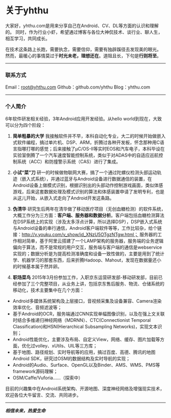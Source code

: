 ﻿# 关于yhthu
大家好，yhthu.com是用来分享自己在Android、CV、DL等方面的认识和理解的。
同时，作为行业小虾，希望通过博客与各位大神侃技术、谈行业、聊人生，相互学习，共同成长。

在技术这条路上长跑，需要执念，需要信仰，需要有独辟蹊径去发现美的眼光。
然而，最暖心的事情莫过于**时光未老，理想还在**。道阻且长，下句是**行则将至**。

----------
### 联系方式
 Email：root@yhthu.com 
 Github：github.com/yhthu 
 Blog：yhthu.com

----------
### 个人简介
6年软件研发相关经验，3年Android应用开发经验。从hello world到现在，大致可以分为四个阶段：

1. **简单粗暴的大学**
我接触软件并不早，本科自动化专业，大二的时候开始做嵌入式软件编程，搞过单片机、DSP、ARM，折腾过各种开发板，怀念那种用C语言指哪打哪的感觉；后来接触了µC/OS-II等实时EOS和汽车电子，本科毕设在实验室倒腾了一个汽车速度智能控制系统，类似于对ADAS中的自适应巡航控制系统（ACC）和防撞警示系统（CAS）进行了集成。

2. **小试“菜”刀**
研一的时候做物联网大赛，搞了一个通过陀螺仪检测头部运动轨迹（嵌入式系统），并通过蓝牙与Android设备进行数据通信的装置，在Android设备上做模式识别，根据识别出的头部动作控制游戏画面，类似体感游戏，后来这套数据处理及模式识别的算法和体感装置申请了发明专利，也是从这儿开始，从嵌入式走向了Android开发这条路。

3. **伪清华**
研究生后两年在清华做了移动医疗项目（无创血糖检测）的软件系统，大概工作分为三方面：**客户端、服务器和数据分析**。客户端包括血糖检测算法在DSP系统上的实现（涉及太多浮点计算，所以选择DSP），DSP嵌入式系统与Android设备的串行通信，Android客户端软件等等，工作比较杂，给个链接：http://v.youku.com/v_show/id_XNzU5OTgzNTgw.html； 服务器的工作相对简单，基于阿里云搭建了一个LAMP架构的服务器，服务端的业务逻辑偏向于算法，而不是常规的用户交互，服务端与客户端的通信是webservice实现的；数据分析是为提高检测准确度和设备一致性做的，主要是用到了统计学、机器学习的那套东西，后来折腾Hadoop、Mahout，发现在数据量还小的时候基本属于然并卵。

4. **职场菜鸟**
2015年3月份参加工作，入职京东运营研发部-移动研发部，目前已经参加了三个完整项目，从业务上讲，包括京东售后服务、物流、仓储系统的移动化，技术主要集中在几个方面：

 - Android多媒体系统架构及上层接口，音视频采集及设备兼容、Camera渲染效率优化、音频滤波等；
 - 基于Android的OCR，服务端通过CNN实现单幅图像识别，以及在强上文关联时结合多维递归神经网络（MDRNN）、CTC(Connectionist Temporal Classification)和HSN(Hierarchical Subsampling Networks)，实现文本识别；
 - Android性能优化，主要涉及布局、自定义View，网络、缓存、图片加载等方面，优化过volley、xUtils、UIL等三方库；
 - 基于地图、路径规划、实时导航等的应用，搞过百度、高德、腾讯的地图Android SDK，研究过OSM的数据结构及实时导航的实现；
 - Android的Audio、Surface、OpenGL以及Binder、AMS、WMS、PMS等framework源码理解；
 - OSM/Caffe/Vuforia……（探索中）
 
目前的兴趣集中在Android系统架构、开源地图、深度神经网络及增强现实技术，欢迎各位大牛留言、交流、共同进步。
 
----------
***相信未来，热爱生命***